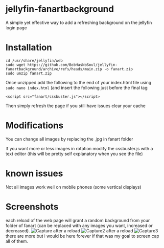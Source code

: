 # jellyfin-fanartbackground
A simple yet effective way to add a refreshing background on the jellyfin login page

# Installation

    cd /usr/share/jellyfin/web
    sudo wget https://github.com/BobHasNoSoul/jellyfin-fanartbackground/archive/refs/heads/main.zip -o fanart.zip
    sudo unzip fanart.zip
    
Once unzipped add the following to the end of your index.html file using `sudo nano index.html` (and insert the following just before the final </body> tag

    <script src="fanart/cssbuster.js"></script>

Then simply refresh the page if you still have issues clear your cache

# Modifications
You can change all images by replacing the .jpg in fanart folder

If you want more or less images in rotation modify the cssbuster.js with a text editor (this will be pretty self explanatory when you see the file)

# known issues 
Not all images work well on mobile phones (some vertical displays)

# Screenshots
each reload of the web page will grant a random background from your folder of fanart (can be replaced with any images you want, increased or decreased).
![Capture](https://user-images.githubusercontent.com/23018412/114848291-75cf1580-9dd6-11eb-982c-02c1829785aa.PNG)
after a reload
![Capture2](https://user-images.githubusercontent.com/23018412/114848300-78ca0600-9dd6-11eb-8120-174a7d22f3ab.PNG)
after a reload
![Capture3](https://user-images.githubusercontent.com/23018412/114848306-79fb3300-9dd6-11eb-8880-ecdba1b47650.PNG)
there are more but i would be here forever if that was my goal to screen cap all of them.
